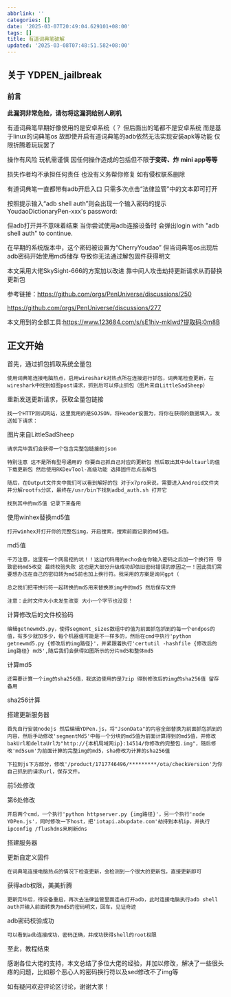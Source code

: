 ```yaml
---
abbrlink: ''
categories: []
date: '2025-03-07T20:49:04.629101+08:00'
tags: []
title: 有道词典笔破解
updated: '2025-03-08T07:48:51.582+08:00'
---
```

## 关于 YDPEN_jailbreak

### 前言

**此漏洞非常危险，请勿将这漏洞给别人刷机**

有道词典笔早期好像使用的是安卓系统（？ 但后面出的笔都不是安卓系统 而是基于linux的词典笔os 故即使开启有道词典笔的adb依然无法实现安装apk等功能 仅限折腾着玩玩罢了

操作有风险 玩机需谨慎 因任何操作造成的包括但不限**于变砖、炸 mini app等等**

损失作者均不承担任何责任 也没有义务帮你修复 如有侵权联系删除

有道词典笔一直都带有adb开启入口 只需多次点击“法律监管”中的文本即可打开

按照提示输入“adb shell auth”则会出现一个输入密码的提示YoudaoDictionaryPen-xxx's password:

但adb打开并不意味着结束 当你尝试使用adb连接设备时 会弹出login with "adb shell auth" to continue.

在早期的系统版本中，这个密码被设置为“CherryYoudao” 但当词典笔os出现后 adb密码开始使用md5储存 导致你无法通过解包固件获得明文

本文采用大佬SkySight-666的方案加以改进 靠中间人攻击劫持更新请求从而替换更新包

参考链接：https://github.com/orgs/PenUniverse/discussions/250

https://github.com/orgs/PenUniverse/discussions/277

本文用到的全部工具:https://www.123684.com/s/sE1hjv-mklwd?提取码:0m8B

## 正文开始

首先，通过抓包抓取系统全量包

```
使用词典笔连接电脑热点，启用wireshark对热点所在连接进行抓包，词典笔检查更新，在wireshark中找到如图post请求，抓到后可以停止抓包（图片来自LittleSadSheep）
```

重新发送更新请求，获取全量包链接

```
找一个HTTP测试网站，这里我用的是SOJSON，将Header设置为，将你在获得的数据填入，发送如下请求：
```

图片来自LittleSadSheep

```
请求完毕我们会获得一个包含完整包链接的json
```

```
特别注意 这不是所有型号通用的 你要自己抓自己对应的更新包 然后取出其中deltaurl的值 下载更新包 然后使用RKDevTool-高级功能 选择固件后点击解包
```

```
随后，在Output文件夹中我们可以看到解好的包 对于x7pro来说，需要进入Android文件夹并分解rootfs分区，最终在/usr/bin下找到adbd_auth.sh 打开它
```

```
找到其中的md5值 记录下来备用
```

使用winhex替换md5值

```
打开winhex并打开你的完整包img，开启搜索，搜索前面记录的md5值。
```

md5值

```
千万注意，这里有一个网易挖的坑！！这边代码用的echo会在你输入密码之后加一个换行符 导致密码md5改变 最终校验失败 这也是大部分升级成功却依旧密码错误的原因之一！因此我们需要想办法在自己的密码转为md5前也加上换行符。我采用的方案是询问gpt（
```

```
总之我们把带换行符一起转换的md5用来替换原img中的md5 然后保存文件
```

```
注意：此时文件大小未发生改变 大小一个字节也没变！
```

计算修改后的文件校验码

```
编辑getnewmd5.py，使得segment_sizes数组中的值为前面抓包抓到的每一个endpos的值，有多少就加多少，每个机器值可能是不一样多的，然后在cmd中执行'python getnewmd5.py {修改后的img路径}'，并紧跟着执行'certutil -hashfile {修改后的img路径} md5',随后我们会获得如图所示的分片md5和整体md5
```

计算md5

```
还需要计算一个img的sha256值，我这边使用的是7zip 得到修改后的img的sha256值 留存备用
```

sha256计算

搭建更新服务器

```
首先自行安装nodejs 然后编辑YDPen.js，将"JsonData"的内容全部替换为前面抓包抓到的内容，然后手动修改'segmentMd5'中每一个分块的md5值为前面计算得到的md5值，并修改bakUrl和deltaUrl为"http://{本机局域网ip}:14514/你修改的完整包.img"，随后修改'md5sum'为前面计算的完整img的md5，sha修改为计算的sha256值
```

```
下拉到js下方部分，修改'/product/1717746496/*********/ota/checkVersion'为你自己抓到的请求url，保存文件。
```

前5处修改

第6处修改

```
开启两个cmd，一个执行'python httpserver.py {img路径}'，另一个执行'node YDPen.js'，同时修改一下host，把'iotapi.abupdate.com'劫持到本机ip，并执行ipconfig /flushdns来刷新dns
```

搭建服务器

更新自定义固件

```
在词典笔连接电脑热点的情况下检查更新，会检测到一个很大的更新包，直接更新即可
```

获得adb权限，美美折腾

```
更新完毕后，待设备重启，再次去法律监管里面连击打开adb，此时连接电脑执行adb shell auth并输入前面转换为md5的密码明文，回车，见证奇迹
```

adb密码校验成功

```
可以看到adb连接成功，密码正确，并成功获得shell的root权限
```

至此，教程结束

感谢各位大佬的支持，本文总结了多位大佬的经验，并加以修改，解决了一些很头疼的问题，比如那个恶心人的密码换行符以及sed修改不了img等

如有疑问欢迎评论区讨论，谢谢大家！
